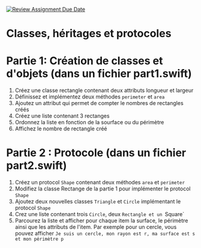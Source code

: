 [![Review Assignment Due Date](https://classroom.github.com/assets/deadline-readme-button-24ddc0f5d75046c5622901739e7c5dd533143b0c8e959d652212380cedb1ea36.svg)](https://classroom.github.com/a/Ai47OBKu)
# Classes, héritages et protocoles

# Partie 1: Création de classes et d'objets (dans un fichier part1.swift)
1. Créez une classe rectangle contenant deux attributs longueur et largeur
2. Définissez et implémentez deux méthodes `perimeter` et `area`
3. Ajoutez un attribut qui permet de compter le nombres de rectangles créés
4. Créez une liste contenant 3 rectanges
5. Ordonnez la liste en fonction de la sourface ou du périmètre
6. Affichez le nombre de rectangle créé


# Partie 2 : Protocole (dans un fichier part2.swift) 
1. Créez un protocol `Shape` contenant deux méthodes `area` et `perimeter`
2. Modifiez la classe Rectange de la partie 1 pour implémenter le protocol `Shape`
3. Ajoutez deux nouvelles classes `Triangle` et `Circle` implémentant le protocol `Shape`
4. Crez une liste contenant trois `Circle`, deux `Rectangle et un `Square` 
5. Parcourez la liste et afficher pour chaque item la surface, le périmètre ainsi que les attributs de l'item. Par exemple pour un cercle, vous pouvez afficher `Je suis un cercle, mon rayon est r, ma surface est s et mon périmètre p`
